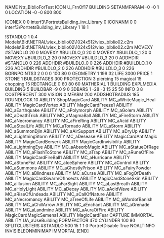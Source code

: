 NAME  Ntr_BiblioForTest
ICON U_FrnOf17
BUILDING
SETANMPARAM -0 -0 1 0
LOCATION -0 -0 800 800

ICONEX 0 0 interf3\PortretsBuilding\_inv_Library 0
ICONANM 0 0 interf3\PortretsBuilding\_inv_Library 1 18 1

!STANDLO      1 0.4 Models\Bld\NETRAL\viex_biblio02\1024x512\viex_biblio02.c2m Models\Bld\NETRAL\viex_biblio02\1024x512\viex_biblio02.c2m
MOVEXY #STANDLO    20 0
MOVEXY #BUILDLO_0  20 0
MOVEXY #BUILDLO_1  20 0
MOVEXY #BUILDLO_2  20 0
MOVEXY #BUILDLO_3  20 0
ADDHDIR #STANDLO 0 226
ADDHDIR #BUILDLO_0 0 226
ADDHDIR #BUILDLO_1 0 226
ADDHDIR #BUILDLO_2 0 226
ADDHDIR #BUILDLO_3 0 226
BORNPOINTS3 2 0 0 0 100 80 0
GEOMETRY 1 199 32
LIFE     3000
PRICE 1 STONE 1
BUILDSTAGES 300
PROTECTION 3 piercing 15 magical 15 chopping 15
RECTANGLE    0 60 80 60
MATHERIAL 1 BUILDING
EXPLMEDIA BUILDING 5
BUILDBAR -9 0 9 0
3DBARS 1 -28 -3 15 25 50
INFO 3 8
COSTPERCENT 300
VISION 0
MFARM 200
ADDSHOTRADIUS 185
ROUNDLOCK 10
ABILITY ShopMagicCard
ABILITY MC_aWhiteMagic_Heal
ABILITY MagicCardVortex
ABILITY MagicCardFreeze1
ABILITY MC_aEarthquake
ABILITY MC_aPolymorph
ABILITY MC_aGolem
ABILITY MC_aDeathTrick
ABILITY MC_aMagmaBall
ABILITY MC_aFireStorm
ABILITY MC_aNecromancy
ABILITY MC_aFireRing
ABILITY MC_aAcid
ABILITY MC_aStealLife
ABILITY MC_aTornado
ABILITY MC_aStorm
ABILITY MC_aSummonDjin
ABILITY MC_aAirSupport
ABILITY MC_aDryUp
ABILITY MC_aLightningStorm
ABILITY MC_aDesease
ABILITY MagicCardAntiMagic
ABILITY MagicCardBerserk
ABILITY MagicCardInvisibility
ABILITY MC_aLightningEye
ABILITY MC_aAbsorbMagic
ABILITY MC_aStatueOfRage
ABILITY MC_aFlashToStone
ABILITY MC_aTrap
ABILITY MC_aRuneOfFire
ABILITY MagicCardFireBall1
ABILITY MC_aHurricane
ABILITY MC_aStoneFist
ABILITY MC_aIceSphere
ABILITY MC_aControl
ABILITY MC_aSummons
ABILITY MC_aGhostlyPrison
ABILITY MC_aFairyPowder
ABILITY MC_aBlindness
ABILITY MC_aCurse
ABILITY MC_aFogOfDeath
ABILITY MagicCardSwarmOfInsects
ABILITY MagicCardStoneSkin
ABILITY MC_aIllusion
ABILITY MC_aFarSight
ABILITY MC_aLastBreath
ABILITY MC_aHolyLight
ABILITY MC_aDecay
ABILITY MC_aAcidWave
ABILITY MC_aRiseOfUndeads
ABILITY MC_aCallOfNature
ABILITY MC_aNecromancy
ABILITY MC_aTreeOfLife
ABILITY MC_aWordofBanish
ABILITY MC_aChillArrow
ABILITY MC_aEnchant
ABILITY MC_aGrenade
ABILITY MC_aLandmine
ABILITY MC_aAuraOfFire
ABILITY MagicCardMagicSemena1
ABILITY MagicCardFear
CAPTURE
IMMORTAL
ABILITY UA_aUseBuilding
FORMFACTOR 470
CYLINDER 100 80
SPLITCLUSTERS #STANDLO 500 15 1 1 0
PortretDisable True
NOALTINFO
INVISIBLEONMINIMAP
IMMORTAL
[END]
